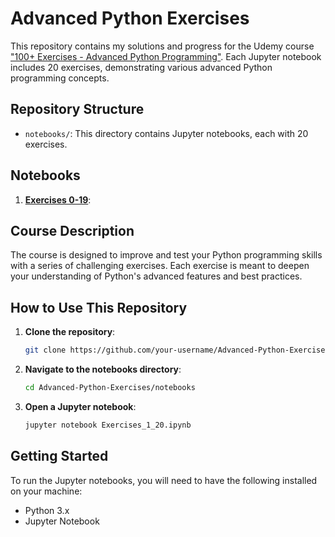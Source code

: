# Advanced Python Exercises

This repository contains my solutions and progress for the Udemy course ["100+ Exercises - Advanced Python Programming"](https://www.udemy.com/course/advanced-exercises-python-programming/?couponCode=OF52424). Each Jupyter notebook includes 20 exercises, demonstrating various advanced Python programming concepts.

## Repository Structure

- `notebooks/`: This directory contains Jupyter notebooks, each with 20 exercises.

## Notebooks

1. **[Exercises 0-19](notebooks/Python%20Exercises%201.ipynb)**:


## Course Description

The course is designed to improve and test your Python programming skills with a series of challenging exercises. Each exercise is meant to deepen your understanding of Python's advanced features and best practices.

## How to Use This Repository

1. **Clone the repository**:
    ```bash
    git clone https://github.com/your-username/Advanced-Python-Exercises.git
    ```
2. **Navigate to the notebooks directory**:
    ```bash
    cd Advanced-Python-Exercises/notebooks
    ```
3. **Open a Jupyter notebook**:
    ```bash
    jupyter notebook Exercises_1_20.ipynb
    ```

## Getting Started

To run the Jupyter notebooks, you will need to have the following installed on your machine:

- Python 3.x
- Jupyter Notebook

